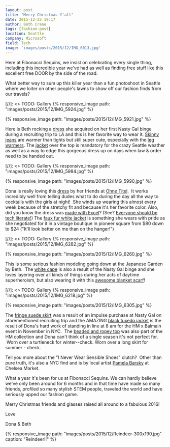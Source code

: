 ```yaml
---
layout: post
title: "Merry Christmas Y'all"
date: 2015-12-25 19:17
author: Beth Crane
tags: [fashion-post]
location: Seattle
company: Microsoft
field: Tech
image: 'images/posts/2015/12/IMG_6013.jpg'
---
```


Here at Fibonacci Sequins, we insist on celebrating every single thing, including this incredible year we've had as well as finding free stuff like this excellent free DOOR by the side of the road.

What better way to sum up this killer year than a fun photoshoot in Seattle where we loiter on other people's lawns to show off our fashion finds from our travels?

[//]: <> TODO: Gallery
{% responsive_image path: "images/posts/2015/12/IMG_5924.jpg" %}

{% responsive_image path: "images/posts/2015/12/IMG_5921.jpg" %}

Here is Beth rocking a [dress](http://amzn.to/1RKMfBz) she acquired on her first Nasty Gal binge during a recruiting trip to LA and this is her favorite way to wear it. [Skinny jeans](http://amzn.to/1RKMmNE) are warmer than tights but still super cute, especially with the [leg warmers](http://amzn.to/1U8QZih). The [jacket](http://amzn.to/1RKMqwL) over the top is mandatory for the crazy Seattle weather as well as a way to edge this gorgeous dress up on days when law & order need to be handed out.

[//]: <> TODO: Gallery
{% responsive_image path: "images/posts/2015/12/IMG_5984.jpg" %}

{% responsive_image path: "images/posts/2015/12/IMG_5990.jpg" %}


Dona is really loving this [dress](http://amzn.to/1RKMuNd) by her friends at [Ohne Titel](http://www.ohnetitel.com/).  It works incredibly well from telling dudes what to do during the day all the way to cocktails with the girls at night!  She winds up wearing this almost every week because of the stretchy fit and because it's her favorite color. Also, did you know the dress was [made with Excel](http://www.vogue.com/fashion-shows/spring-2015-ready-to-wear/ohne-titel)? (See? [Everyone should be tech literate!](https://fibonaccisequinsblog.com/codeandcosmo/)) The [faux fur white jacket](http://amzn.to/1U8R9Gn) is something she wears with pride as she negotiated for it in a vintage boutique in pioneer square from $80 down to $24 ("It'll look better on me than on the hanger!")

[//]: <> TODO: Gallery
{% responsive_image path: "images/posts/2015/12/IMG_6282.jpg" %}

{% responsive_image path: "images/posts/2015/12/IMG_6260.jpg" %}

This is some serious fashion modeling going down at the Japanese Garden by Beth.  The [white cape](http://amzn.to/1RKMBbA) is also a result of the Nasty Gal binge and she loves layering over all kinds of things during her acts of daytime superheroism, but also wearing it with this [awesome blanket scarf](http://amzn.to/1U8RgBV)!

[//]: <> TODO: Gallery
{% responsive_image path: "images/posts/2015/12/IMG_6218.jpg" %}

{% responsive_image path: "images/posts/2015/12/IMG_6305.jpg" %}

The [fringe suede skirt](http://amzn.to/1RKMMDH) was a result of an impulse purchase at Nasty Gal on aforementioned recruiting trip and the AMAZING [black tuxedo jacket](http://amzn.to/1U8Rl8w) is the result of Dona's hard work of standing in line at 8 am for the HM x Balmain event in November in NYC.  The [beaded and ropey top](http://amzn.to/1U8RqJx) was also part of the HM collection and Dona can't think of a single season it's not perfect for.  Worn over a turtleneck for winter--check. Worn over a long skirt for summer - check.

Tell you more about the "I Never Wear Sensible Shoes" clutch?  Other than pure truth, it's also a NYC find and is by local artist [Pamela Barsky](http://pamelabarsky.com/) at Chelsea Market.

What a year it's been for us at Fibonacci Sequins. We can hardly believe we've only been around for 6 months and in that time have made so many friends, profiled so many stylish STEM people, traveled the world and have seriously upped our fashion game.

Merry Christmas friends and glasses raised all around to a fabulous 2016!

Love

Dona & Beth

{% responsive_image path: "images/posts/2015/12/Reindeer-300x190.jpg" caption: "Reindeer!!" %}
